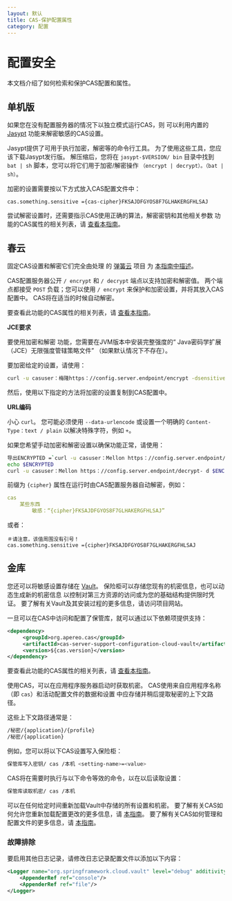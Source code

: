 ```yaml
---
layout: 默认
title: CAS-保护配置属性
category: 配置
---
```


# 配置安全

本文档介绍了如何检索和保护CAS配置和属性。

## 单机版

如果您在没有配置服务器的情况下以独立模式运行CAS，则 可以利用内置的 [Jasypt](http://www.jasypt.org/) 功能来解密敏感的CAS设置。

Jasypt提供了可用于执行加密，解密等的命令行工具。 为了使用这些工具，您应该下载Jasypt发行版。 解压缩后，您将在 `jasypt-$VERSION/ bin` 目录中找到 `bat | sh` 脚本，您可以将它们用于加密/解密操作 `（encrypt | decrypt）。（bat | sh）`。

加密的设置需要按以下方式放入CAS配置文件中：

```properties
cas.something.sensitive ={cas-cipher}FKSAJDFGYOS8F7GLHAKERGFHLSAJ
```

尝试解密设置时，还需要指示CAS使用正确的算法，解密密钥和其他相关参数 功能的CAS属性的相关列表，请 [查看本指南](Configuration-Properties.html#configuration-security)。


## 春云

固定CAS设置和解密它们完全由处理 的 [弹簧云](https://github.com/spring-cloud/spring-cloud-config) 项目 为 [本指南中描述](Configuration-Server-Management.html)。

CAS配置服务器公开 `/ encrypt` 和 `/ decrypt` 端点以支持加密和解密值。 两个端点都接受 `POST` 负载；您可以使用 `/ encrypt` 来保护和加密设置，并将其放入CAS配置中。 CAS将在适当的时候自动解密。

要查看此功能的CAS属性的相关列表，请 [查看本指南](Configuration-Properties.html#configuration-security)。

<div class="alert alert-info"><strong>JCE要求</strong><p>要使用加密和解密
功能，您需要在JVM版本中安装完整强度的“ Java密码学扩展（JCE）无限强度管辖策略文件”
（如果默认情况下不存在）。</p></div>

要加密给定的设置，请使用：

```bash
curl -u casuser：梅隆https：//config.server.endpoint/encrypt -dsensitiveValue
```

然后，使用以下指定的方法将加密的设置复制到CAS配置中。

<div class="alert alert-info"><strong>URL编码</strong><p>小心 <code>curl</code>。
您可能必须使用 <code>--data-urlencode</code> 或设置一个明确的 <code>Content-Type：text / plain</code>
以解决特殊字符，例如 <code>+</code>。</p></div>

如果您希望手动加密和解密设置以确保功能正常，请使用：

```bash
导出ENCRYPTED =`curl -u casuser：Mellon https：//config.server.endpoint/encrypt -dsensitiveValue | python -c'import sys，urllib; print urllib.quote（sys.stdin.read（）。strip（））'`
echo $ENCRYPTED
curl -u casuser：Mellon https：//config.server.endpoint/decrypt- d $ENCRYPTED | python -c'导入sys，urllib;打印urllib.quote（sys.stdin.read（）。strip（））'
```

前缀为 `{cipher}` 属性在运行时由CAS配置服务器自动解密，例如：

```yml
cas
    某些东西
        敏感：“{cipher}FKSAJDFGYOS8F7GLHAKERGFHLSAJ”
```

或者：

```properties
＃请注意，该值周围没有引号！
cas.something.sensitive ={cipher}FKSAJDFGYOS8F7GLHAKERGFHLSAJ
```

## 金库

您还可以将敏感设置存储在 [Vault](https://www.vaultproject.io/)。 保险柜可以存储您现有的机密信息，也可以动态生成新的机密信息 以控制对第三方资源的访问或为您的基础结构提供限时凭证。 要了解有关Vault及其安装过程的更多信息，请访问项目网站。

一旦可以在CAS中访问和配置了保管库，就可以通过以下依赖项提供支持：

```xml
<dependency>
     <groupId>org.apereo.cas</groupId>
     <artifactId>cas-server-support-configuration-cloud-vault</artifactId>
     <version>${cas.version}</version>
</dependency>
```

要查看此功能的CAS属性的相关列表，请 [查看本指南](Configuration-Properties.html#vault)。

使用CAS，可以在应用程序服务器启动时获取机密。 CAS使用来自应用程序名称（即 `cas`）和活动配置文件的数据和设置 中应存储并稍后提取秘密的上下文路径。

这些上下文路径通常是：

```bash
/秘密/{application}/{profile}
/秘密/{application}
```

例如，您可以将以下CAS设置写入保险柜：

```bash
保管库写入密钥/ cas /本机 <setting-name>=<value>
```

CAS将在需要时执行与以下命令等效的命令，以在以后读取设置：

```bash
保管库读取机密/ cas /本机
```

可以在任何给定时间重新加载Vault中存储的所有设置和机密。 要了解有关CAS如何允许您重新加载配置更改的更多信息，请 [本指南](Configuration-Management-Reload.html)。 要了解有关CAS如何管理和配置文件的更多信息，请 [本指南](Configuration-Management.html)。

### 故障排除

要启用其他日志记录，请修改日志记录配置文件以添加以下内容：

```xml
<Logger name="org.springframework.cloud.vault" level="debug" additivity="false">
    <AppenderRef ref="console"/>
    <AppenderRef ref="file"/>
</Logger>
```
